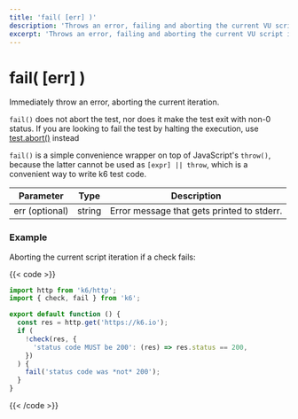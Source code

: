 ```yaml
---
title: 'fail( [err] )'
description: 'Throws an error, failing and aborting the current VU script iteration immediately.'
excerpt: 'Throws an error, failing and aborting the current VU script iteration immediately.'
---
```


# fail( [err] )

Immediately throw an error, aborting the current iteration.

`fail()` does not abort the test, nor does it make the test exit with non-0 status.
If you are looking to fail the test by halting the execution, use [test.abort()](/javascript-api/k6-execution/#test) instead

`fail()` is a simple convenience wrapper on top of JavaScript's `throw()`,
because the latter cannot be used as `[expr] || throw`, which is a convenient way to write k6 test code.

| Parameter      | Type   | Description                                |
| -------------- | ------ | ------------------------------------------ |
| err (optional) | string | Error message that gets printed to stderr. |

### Example

Aborting the current script iteration if a check fails:

{{< code >}}

```javascript
import http from 'k6/http';
import { check, fail } from 'k6';

export default function () {
  const res = http.get('https://k6.io');
  if (
    !check(res, {
      'status code MUST be 200': (res) => res.status == 200,
    })
  ) {
    fail('status code was *not* 200');
  }
}
```

{{< /code >}}

